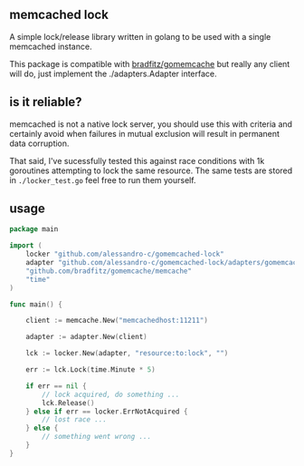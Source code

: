 ## memcached lock

A simple lock/release library written in golang to be used with a single memcached instance.

This package is compatible with [bradfitz/gomemcache](https://github.com/bradfitz/gomemcache) but
really any client will do, just implement the ./adapters.Adapter interface.

## is it reliable?

memcached is not a native lock server, you should use this with criteria and
certainly avoid when failures in mutual exclusion will result in permanent data corruption.

That said, I've sucessfully tested this against race conditions with 1k goroutines attempting to lock the same resource.
The same tests are stored in `./locker_test.go` feel free to run them yourself.

## usage

```go
package main

import (
	locker "github.com/alessandro-c/gomemcached-lock"
	adapter "github.com/alessandro-c/gomemcached-lock/adapters/gomemcache"
	"github.com/bradfitz/gomemcache/memcache"
	"time"
)

func main() {

	client := memcache.New("memcachedhost:11211")

	adapter := adapter.New(client)

	lck := locker.New(adapter, "resource:to:lock", "")

	err := lck.Lock(time.Minute * 5)

	if err == nil {
		// lock acquired, do something ...
		lck.Release()
	} else if err == locker.ErrNotAcquired {
		// lost race ...
	} else {
		// something went wrong ...
	}
}
```
